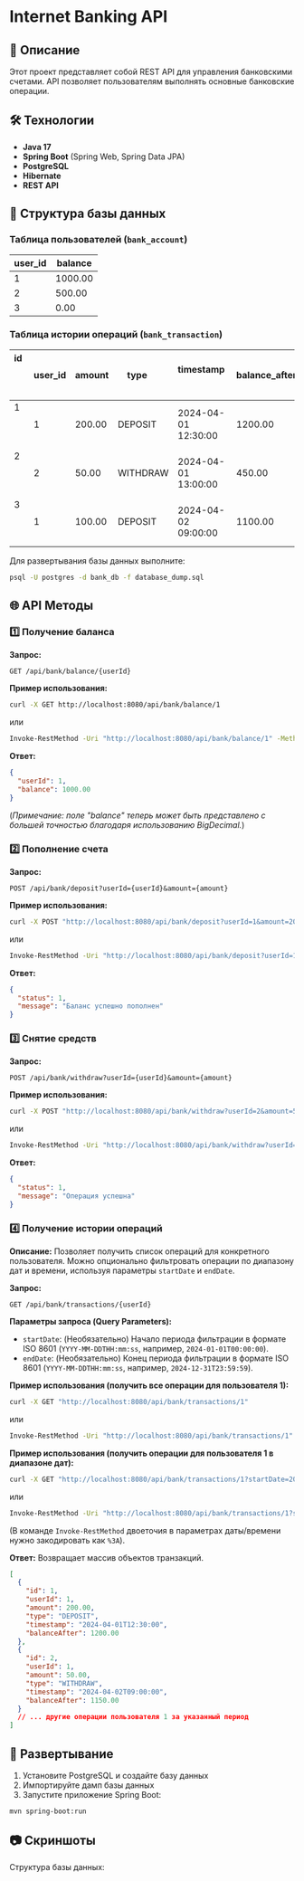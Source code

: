 # Internet Banking API

## 📌 Описание

Этот проект представляет собой REST API для управления банковскими счетами. API позволяет пользователям выполнять основные банковские операции.

## 🛠 Технологии
- **Java 17**
- **Spring Boot** (Spring Web, Spring Data JPA)
- **PostgreSQL**
- **Hibernate**
- **REST API**

## 📂 Структура базы данных

### Таблица пользователей (`bank_account`)
| user_id | balance |
|---------|---------|
| 1       | 1000.00 |
| 2       | 500.00  |
| 3       | 0.00    |

### Таблица истории операций (`bank_transaction`)
| id             | user_id | amount | type     | timestamp           | balance_after |
|----------------|---------|--------|----------|---------------------|---------------|
| 1              | 1       | 200.00 | DEPOSIT  | 2024-04-01 12:30:00 | 1200.00       |
| 2              | 2       | 50.00  | WITHDRAW | 2024-04-01 13:00:00 | 450.00        |
| 3              | 1       | 100.00 | DEPOSIT  | 2024-04-02 09:00:00 | 1100.00       |

Для развертывания базы данных выполните:
```bash
psql -U postgres -d bank_db -f database_dump.sql
````

## 🌐 API Методы

### 1️⃣ Получение баланса

**Запрос:**

```
GET /api/bank/balance/{userId}
```

**Пример использования:**

```bash
curl -X GET http://localhost:8080/api/bank/balance/1
```

или

```bash
Invoke-RestMethod -Uri "http://localhost:8080/api/bank/balance/1" -Method Get
```

**Ответ:**

```json
{
  "userId": 1,
  "balance": 1000.00
}
```

(*Примечание: поле "balance" теперь может быть представлено с большей точностью благодаря использованию BigDecimal.*)

### 2️⃣ Пополнение счета

**Запрос:**

```
POST /api/bank/deposit?userId={userId}&amount={amount}
```

**Пример использования:**

```bash
curl -X POST "http://localhost:8080/api/bank/deposit?userId=1&amount=200.00"
```

или

```bash
Invoke-RestMethod -Uri "http://localhost:8080/api/bank/deposit?userId=1&amount=200.00" -Method Post

```

**Ответ:**

```json
{
  "status": 1,
  "message": "Баланс успешно пополнен"
}
```

### 3️⃣ Снятие средств

**Запрос:**

```
POST /api/bank/withdraw?userId={userId}&amount={amount}
```

**Пример использования:**

```bash
curl -X POST "http://localhost:8080/api/bank/withdraw?userId=2&amount=50.00"
```

или

```bash
Invoke-RestMethod -Uri "http://localhost:8080/api/bank/withdraw?userId=1&amount=50.00" -Method Post
```

**Ответ:**

```json
{
  "status": 1,
  "message": "Операция успешна"
}
```

### 4️⃣ Получение истории операций

**Описание:** Позволяет получить список операций для конкретного пользователя. Можно опционально фильтровать операции по диапазону дат и времени, используя параметры `startDate` и `endDate`.

**Запрос:**

```
GET /api/bank/transactions/{userId}
```

**Параметры запроса (Query Parameters):**

  * `startDate`: (Необязательно) Начало периода фильтрации в формате ISO 8601 (`YYYY-MM-DDTHH:mm:ss`, например, `2024-01-01T00:00:00`).
  * `endDate`: (Необязательно) Конец периода фильтрации в формате ISO 8601 (`YYYY-MM-DDTHH:mm:ss`, например, `2024-12-31T23:59:59`).

**Пример использования (получить все операции для пользователя 1):**

```bash
curl -X GET "http://localhost:8080/api/bank/transactions/1"
```

или

```bash
Invoke-RestMethod -Uri "http://localhost:8080/api/bank/transactions/1" -Method Get
```

**Пример использования (получить операции для пользователя 1 в диапазоне дат):**

```bash
curl -X GET "http://localhost:8080/api/bank/transactions/1?startDate=2024-04-01T00:00:00&endDate=2024-04-30T23:59:59"
```

или

```bash
Invoke-RestMethod -Uri "http://localhost:8080/api/bank/transactions/1?startDate=2024-04-01T00%3A00%3A00&endDate=2024-04-30T23%3A59%3A59" -Method Get
```

(В команде `Invoke-RestMethod` двоеточия в параметрах даты/времени нужно закодировать как `%3A`).

**Ответ:**
Возвращает массив объектов транзакций.

```json
[
  {
    "id": 1,
    "userId": 1,
    "amount": 200.00,
    "type": "DEPOSIT",
    "timestamp": "2024-04-01T12:30:00",
    "balanceAfter": 1200.00
  },
  {
    "id": 2,
    "userId": 1,
    "amount": 50.00,
    "type": "WITHDRAW",
    "timestamp": "2024-04-02T09:00:00",
    "balanceAfter": 1150.00
  }
  // ... другие операции пользователя 1 за указанный период
]
```

## 🚀 Развертывание

1.  Установите PostgreSQL и создайте базу данных
2.  Импортируйте дамп базы данных
3.  Запустите приложение Spring Boot:

<!-- end list -->

```bash
mvn spring-boot:run
```

## 📷 Скриншоты

Структура базы данных:

